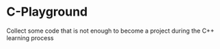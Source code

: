 # C-Playground
Collect some code that is not enough to become a project during the C++ learning process
